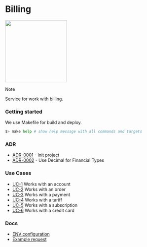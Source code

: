 # Billing

<img width='200' height='200' src="./docs/public/logo.svg">

> [!NOTE]
> Service for work with billing.

### Getting started

We use Makefile for build and deploy.

```bash
$> make help # show help message with all commands and targets
```

### ADR

- [ADR-0001](./docs/ADR/decisions/0001-init.md) - Init project
- [ADR-0002](./docs/ADR/decisions/0002-use-decimal-for-financal-types.md) - Use Decimal for Financial Types

### Use Cases

- [UC-1](./internal/usecases/account/README.md) Works with an account
- [UC-2](./internal/usecases/order/README.md) Works with an order
- [UC-3](./internal/usecases/payment/README.md) Works with a payment
- [UC-4](./internal/usecases/tariff/README.md) Works with a tariff
- [UC-5](./internal/usecases/subscription/README.md) Works with a subscription
- [UC-6](./internal/usecases/credit_cart/README.md) Works with a credit card

### Docs

- [ENV configuration](./docs/env.md)
- [Example request](./docs/example-request.md)
